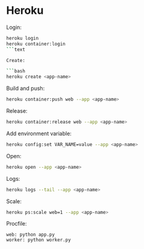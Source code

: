 # Heroku

Login:

```bash
heroku login
heroku container:login
```text

Create:

```bash
heroku create <app-name>
```

Build and push:

```bash
heroku container:push web --app <app-name>
```

Release:

```bash
heroku container:release web --app <app-name>
```

Add environment variable:

```bash
heroku config:set VAR_NAME=value --app <app-name>
```

Open:

```bash
heroku open --app <app-name>
```

Logs:

```bash
heroku logs --tail --app <app-name>
```

Scale:

```bash
heroku ps:scale web=1 --app <app-name>
```

Procfile:

```procfile
web: python app.py
worker: python worker.py
```
